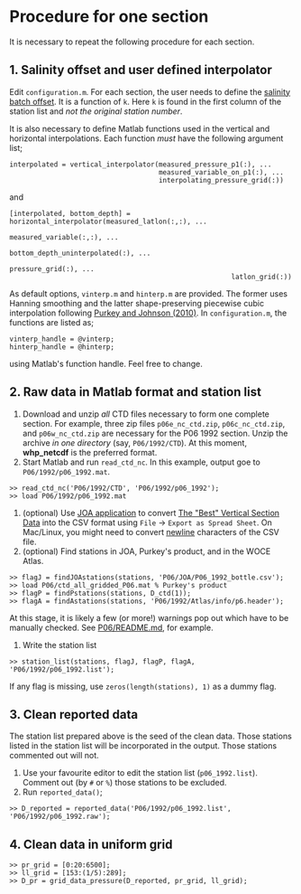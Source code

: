# Procedure for one section

It is necessary to repeat the following procedure for each section.

## 1. Salinity offset and user defined interpolator
Edit `configuration.m`.
For each section, the user needs to define the [salinity batch offset](https://github.com/kkats/WOCE-GO-SHIP-clean-sections/blob/master/SaltBatchOffset/README.md). It is a function of `k`. Here `k` is found in the first column of the station list and *not the original station number*.

It is also necessary to define Matlab functions used in the vertical and horizontal interpolations. Each function *must* have the following argument list;
~~~
interpolated = vertical_interpolator(measured_pressure_p1(:), ...
                                     measured_variable_on_p1(:), ...
                                     interpolating_pressure_grid(:))
~~~
and
~~~
[interpolated, bottom_depth] = horizontal_interpolator(measured_latlon(:,:), ...
                                                       measured_variable(:,:), ...
                                                       bottom_depth_uninterpolated(:), ...
                                                       pressure_grid(:), ...
                                                       latlon_grid(:))
~~~
As default options, `vinterp.m` and `hinterp.m` are provided. The former uses Hanning smoothing and the latter shape-preserving piecewise cubic interpolation following [Purkey and Johnson (2010)](https://doi.org/10.1175/2010JCLI3682.1). In `configuration.m`, the functions are listed as;
~~~
vinterp_handle = @vinterp;
hinterp_handle = @hinterp;
~~~
using Matlab's function handle. Feel free to change.

## 2. Raw data in Matlab format and station list

1. Download and unzip *all* CTD files necessary to form one complete section. For example, three zip files `p06e_nc_ctd.zip`, `p06c_nc_ctd.zip`, and `p06w_nc_ctd.zip` are necessary for the P06 1992 section. Unzip the archive *in one directory* (say, `P06/1992/CTD`). At this moment, **whp_netcdf** is the preferred format.
1. Start Matlab and run `read_ctd_nc`. In this example, output goe to `P06/1992/p06_1992.mat`.
~~~
>> read_ctd_nc('P06/1992/CTD', 'P06/1992/p06_1992');
>> load P06/1992/p06_1992.mat
~~~
1. (optional) Use [JOA application](http://joa.ucsd.edu/joa) to convert  [The "Best" Vertical Section Data](http://joa.ucsd.edu/data/best.html) into the CSV format using `File` → `Export as Spread Sheet`. On Mac/Linux, you might need to convert [newline](https://en.wikipedia.org/wiki/Newline) characters of the CSV file.
1. (optional) Find stations in JOA, Purkey's product, and in the WOCE Atlas.
~~~
>> flagJ = findJOAstations(stations, 'P06/JOA/P06_1992_bottle.csv');
>> load P06/ctd_all_gridded_P06.mat % Purkey's product
>> flagP = findPstations(stations, D_ctd(1));
>> flagA = findAstations(stations, 'P06/1992/Atlas/info/p6.header');
~~~
At this stage, it is likely a few (or more!) warnings pop out which have to be manually checked. See [P06/README.md](https://github.com/kkats/WOCE-GO-SHIP-clean-sections/blob/master/P06/README.md), for example.
1. Write the station list
~~~
>> station_list(stations, flagJ, flagP, flagA, 'P06/1992/p06_1992.list');
~~~
If any flag is missing, use `zeros(length(stations), 1)` as a dummy flag.

## 3. Clean reported data

The station list prepared above is the seed of the clean data. Those stations listed in the station list will be incorporated in the output. Those stations commented out will not.

1. Use your favourite editor to edit the station list (`p06_1992.list`). Comment out (by `#` or `%`) those stations to be excluded.
1. Run `reported_data()`;
~~~
>> D_reported = reported_data('P06/1992/p06_1992.list', 'P06/1992/p06_1992.raw');
~~~

## 4. Clean data in uniform grid
~~~
>> pr_grid = [0:20:6500];
>> ll_grid = [153:(1/5):289];
>> D_pr = grid_data_pressure(D_reported, pr_grid, ll_grid);
~~~



